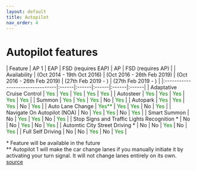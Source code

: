 ```yaml
---
layout: default
title: Autopilot
nav_order: 4
---
```


# Autopilot features

| Feature                            | AP 1 | EAP | FSD (requires EAP) | AP | FSD (requires AP) |
| Availability | (Oct 2014 - 19th Oct 2016)  |  (Oct 2016 - 26th Feb 2019) |  (Oct 2016 - 26th Feb 2019) | (27th Feb 2019 - ) | (27th Feb 2019 - ) |
|:--------------------------------|:------|:------|:------|:------|:------|
| Adaptative Cruise Control | <span style="color:green">Yes</span> | <span style="color:green">Yes</span> | <span style="color:green">Yes</span> | <span style="color:green">Yes</span> | <span style="color:green">Yes</span> |
| Autosteer | <span style="color:green">Yes</span> | <span style="color:green">Yes</span> | <span style="color:green">Yes</span> | <span style="color:green">Yes</span> | <span style="color:green">Yes</span> |
| Summon | <span style="color:green">Yes</span> | <span style="color:green">Yes</span> | <span style="color:green">Yes</span> | No | <span style="color:green">Yes</span> |
| Autopark | <span style="color:green">Yes</span> | <span style="color:green">Yes</span> | <span style="color:green">Yes</span> | No | <span style="color:green">Yes</span> |
| Auto Lane Change | <span style="color:green">Yes**</span> | <span style="color:green">Yes</span> | <span style="color:green">Yes</span> | No | <span style="color:green">Yes</span> |
| Navigate On Autopilot (NOA) | No | <span style="color:green">Yes</span> | <span style="color:green">Yes</span> | No | <span style="color:green">Yes</span> |
| Smart Summon | No | <span style="color:green">Yes</span> | <span style="color:green">Yes</span> | No | <span style="color:green">Yes</span> |
| Stop Signs and Traffic Lights Recognition * | No | No | <span style="color:green">Yes</span> | No | <span style="color:green">Yes</span> |
| Automtic City Street Driving * | No | No | <span style="color:green">Yes</span> | No | <span style="color:green">Yes</span> |
| Full Self Driving | No | No | <span style="color:green">Yes</span> | No | <span style="color:green">Yes</span> |

<span>* Feature will be available in the future</span>
<br>
** Autopilot 1 will make the car change lanes if you manually initiate it by activating your turn signal. It will not change lanes entirely on its own.
<br>
<a href="https://www.currentautomotive.com/tesla-changes-autopilot-feature-availability/?fbclid=IwAR2LDW4RYAewvi_Oul4PwVFEO1tBRcKpQEoh4HBK3IG4kq3AqF787aWL_tY">source</a>


